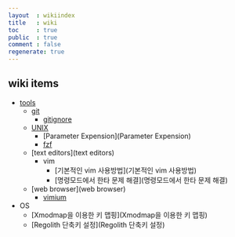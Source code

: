 ```yaml
---
layout  : wikiindex
title   : wiki
toc     : true
public  : true
comment : false
regenerate: true
---
```


## wiki items

* [tools](tools)
	* [git](git)
		* [gitignore](gitignore)
	* [UNIX](UNIX)
		* [Parameter Expension](Parameter Expension)
		* [fzf](fzf)
	* [text editors](text editors)
		* vim
			* [기본적인 vim 사용방법](기본적인 vim 사용방법)
			* [명령모드에서 한타 문제 해결](명령모드에서 한타 문제 해결)
	* [web browser](web browser)
		* [vimium](vimium)
* OS
	* [Xmodmap을 이용한 키 맵핑](Xmodmap을 이용한 키 맵핑)
	* [Regolith 단축키 설정](Regolith 단축키 설정)
